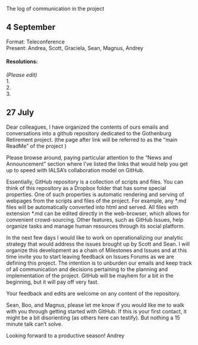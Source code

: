 The log of communication in the project

## 4 September  

Format: Teleconference  
Present: Andrea, Scott, Graciela, Sean, Magnus, Andrey   

#### Resolutions: 
*(Please edit)*   
1.    
2.    
3.    



## 27 July 

Dear colleagues, 
  I have organized the contents of ours emails  and conversations into a github repository dedicated to the Gothenburg Retirement project. (the page after link will be referred to as the “main ReadMe” of the project )

  Please browse around, paying particular attention to the “News and Announcement” section where I’ve listed the links that would help you get up to speed with IALSA’s collaboration model on GitHub. 

  Essentially, GitHub repository is a collection of scripts and files. You can think of this repository as a Dropbox folder that has some special properties. One of such properties is automatic rendering and serving of webpages from the scripts and files of the project. For example, any *.md files will be automatically converted into html and served. All files with extension *.md can be edited directly in the web-browser, which allows for convenient crowd-sourcing. Other features, such as GitHub Issues, help organize tasks and manage human resources through its social platform.  

  In the next few days I would like to work on operationalizing our analytic strategy that would address the issues brought up by Scott and Sean. I will organize this development as a chain of Milestones and Issues and at this time invite you to start leaving feedback on Issues Forums as we are defining this project.  The intention is to unburden our emails and keep track of all communication and decisions pertaining to the planning and implementation of the project.  GitHub will be mayhem for a bit in the beginning, but it will pay off very fast. 

Your feedback and edits are welcome on any content of the repository.

Sean, Boo, and Magnus, please let me know if you would like me to walk with you through getting started with GitHub. If this is your first contact, it might be a bit disorienting (as others here can testify). But nothing a 15 minute talk can’t solve.  

Looking forward to a productive season!
Andrey
